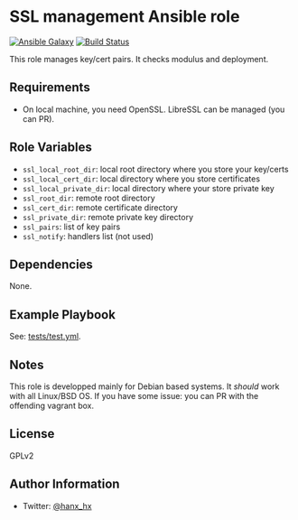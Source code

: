 SSL management Ansible role
===========================
[![Ansible Galaxy](http://img.shields.io/badge/ansible--galaxy-HanXHX.ssl-blue.svg)](https://galaxy.ansible.com/list#/roles/6420) [![Build Status](https://travis-ci.org/HanXHX/ansible-ssl.svg?branch=master)](https://travis-ci.org/HanXHX/ansible-ssl)

This role manages key/cert pairs. It checks modulus and deployment.

Requirements
------------

- On local machine, you need OpenSSL. LibreSSL can be managed (you can PR).

Role Variables
--------------

- `ssl_local_root_dir`: local root directory where you store your key/certs
- `ssl_local_cert_dir`: local directory where you store certificates
- `ssl_local_private_dir`: local directory where your store private key
- `ssl_root_dir`: remote root directory
- `ssl_cert_dir`: remote certificate directory
- `ssl_private_dir`: remote private key directory
- `ssl_pairs`: list of key pairs
- `ssl_notify`: handlers list (not used)

Dependencies
------------

None.

Example Playbook
----------------

See: [tests/test.yml](tests/test.yml).

Notes
-----

This role is developped mainly for Debian based systems. It _should_ work with all Linux/BSD OS. If you have some issue: you can PR with the offending vagrant box.

License
-------

GPLv2

Author Information
------------------

- Twitter: [@hanx\_hx](https://twitter.com/hanxhx_)

